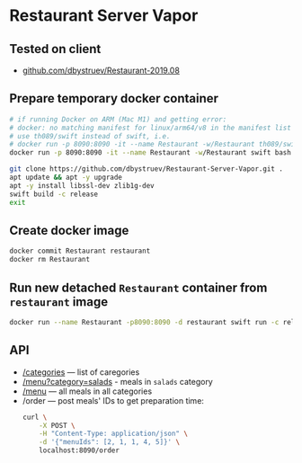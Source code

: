 # Restaurant Server Vapor

## Tested on client
* [github.com/dbystruev/Restaurant-2019.08](https://github.com/dbystruev/Restaurant-2019.08.git)

## Prepare temporary docker container
```bash
# if running Docker on ARM (Mac M1) and getting error:
# docker: no matching manifest for linux/arm64/v8 in the manifest list entries
# use th089/swift instead of swift, i.e.
# docker run -p 8090:8090 -it --name Restaurant -w/Restaurant th089/swift bash
docker run -p 8090:8090 -it --name Restaurant -w/Restaurant swift bash

git clone https://github.com/dbystruev/Restaurant-Server-Vapor.git .
apt update && apt -y upgrade
apt -y install libssl-dev zlib1g-dev
swift build -c release
exit
```

## Create docker image
```bash
docker commit Restaurant restaurant
docker rm Restaurant
```

## Run new detached `Restaurant` container from `restaurant` image
```bash
docker run --name Restaurant -p8090:8090 -d restaurant swift run -c release
```

## API
* [/categories](http://server.getoutfit.ru:8090/categories) — list of caregories
* [/menu?category=salads](http://server.getoutfit.ru:8090/menu?category=salads) - meals in `salads` category
* [/menu](http://server.getoutfit.ru:8090/menu) — all meals in all categories
* /order — post meals' IDs to get preparation time:
    ```bash
    curl \
        -X POST \
        -H "Content-Type: application/json" \
        -d '{"menuIds": [2, 1, 1, 4, 5]}' \
        localhost:8090/order
    ```
